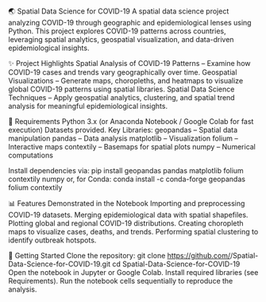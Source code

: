 🌏 Spatial Data Science for COVID-19
A spatial data science project analyzing COVID-19 through geographic and epidemiological lenses using Python. This project explores COVID-19 patterns across countries, leveraging spatial analytics, geospatial visualization, and data-driven epidemiological insights.

✨ Project Highlights
Spatial Analysis of COVID-19 Patterns – Examine how COVID-19 cases and trends vary geographically over time.
Geospatial Visualizations – Generate maps, choropleths, and heatmaps to visualize global COVID-19 patterns using spatial libraries.
Spatial Data Science Techniques – Apply geospatial analytics, clustering, and spatial trend analysis for meaningful epidemiological insights.

📌 Requirements
Python 3.x (or Anaconda Notebook / Google Colab for fast execution)
Datasets provided.
  Key Libraries:
    geopandas – Spatial data manipulation
    pandas – Data analysis
    matplotlib – Visualization
    folium – Interactive maps
    contextily – Basemaps for spatial plots
    numpy – Numerical computations

Install dependencies via:
    pip install geopandas pandas matplotlib folium contextily numpy
or, for Conda:
    conda install -c conda-forge geopandas folium contextily

📊 Features Demonstrated in the Notebook
    Importing and preprocessing COVID-19 datasets.
    Merging epidemiological data with spatial shapefiles.
    Plotting global and regional COVID-19 distributions.
    Creating choropleth maps to visualize cases, deaths, and trends.
    Performing spatial clustering to identify outbreak hotspots.

🚀 Getting Started
Clone the repository:
      git clone https://github.com/<your-username>/Spatial-Data-Science-for-COVID-19.git
      cd Spatial-Data-Science-for-COVID-19
Open the notebook in Jupyter or Google Colab.
Install required libraries (see Requirements).
Run the notebook cells sequentially to reproduce the analysis.


